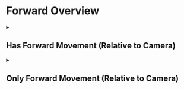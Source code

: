 # Forward Overview

<details>
<summary><h2>Has Forward Movement (Relative to Camera)</h2></summary>


<h3>🔵 Label Name:</h3>
<code>has_forward_wrt_camera</code>


<h3>📖 Definition:</h3>
Does the camera move forward (not zooming in) with respect to the initial frame?

<details>
<summary><h4> Question (Definition)</h4></summary>

- Does the camera move forward in space based on its starting position?

- Is the camera moving forward (not zooming in) with respect to itself, creating a noticeable parallax effect?

- Is the forward motion of the camera clear in this shot by comparing the start and end of the shot?

- Is the camera dollying in with respect to itself?

- Is the camera dollying forward with respect to itself?

</details>

<details>
<summary><h4> Alternative Question</h4></summary>

- Does the camera move forward (not zooming in)?

- Is the camera moving forward?

- Is there clear forward movement when comparing the start and end of the shot?

- Does the camera travel forward in space, rather than zooming in?

- Is the camera pushing forward through the space?

- Does the shot feature a clear forward motion of the camera?

- Is the camera’s movement progressing forward rather than backward?

- Is the forward motion of the camera clear in this shot?

- Does the camera travel forward in space, rather than zooming in?

- Is the camera advancing in the scene?

- Does the perspective shift forward rather than relying on zoom?

- Is the camera physically traveling forward instead of adjusting focal length?

- Is the camera advancing, creating a strong sense of depth?

</details>

<details>
<summary><h4> Prompt (Definition)</h4></summary>

- A video where the camera moves forward (not zooming in) with respect to the initial frame.

- A shot where the camera moves forward in space based on its starting position.

- A video where the camera moves forward (not zooming in) with respect to itself, creating a noticeable parallax effect.

- A scene where the forward motion of the camera is clear by comparing the start and end of the shot.

- The camera pushes in with respect to itself.

- The camera dollies forward with respect to itself.

- A video where the camera dolly moves forward with respect to itself.

</details>

<details>
<summary><h4> Alternative Prompt</h4></summary>

- A shot where the camera moves forward (not zooming in).

- A video where the camera is moving forward.

- The camera moves forward in space based on its starting position.

- The camera pushes forward through the space.

- The camera moves forward.

- Camera advances forward.

- A scene where there is clear forward movement when comparing the start and end of the shot.

- A video where the camera travels forward in space, rather than zooming in.

- A shot where the camera pushes forward through the space.

- A video where the shot features a clear forward motion of the camera.

- A scene where the camera’s movement progresses forward rather than backward.

- A video where the forward motion of the camera is clear.

- A shot where the camera travels forward in space rather than zooming in.

- A scene where the camera is advancing in the shot.

- A video where the perspective shifts forward rather than relying on zoom.

- A shot where the camera physically travels forward instead of adjusting focal length.

- A video where the camera advances, creating a strong sense of depth.

</details>

<h4>🟢 Positive:</h4>
<code>self.cam_motion.forward_cam is True</code>

<h4>🔴 Negative:</h4>
<code>self.cam_motion.forward_cam is False</code>

<details>
<summary><h4>🔴 Negative (Easy)</h4></summary>

- <b>moving_backward</b>: <code>self.cam_motion.backward_cam is True</code>

</details>

<details>
<summary><h4>🔴 Negative (Hard)</h4></summary>

- <b>zooming_in</b>: <code>self.cam_motion.zoom_in is True and self.cam_motion.forward_cam is False</code>

</details>

</details>

<details>
<summary><h2>Only Forward Movement (Relative to Camera)</h2></summary>


<h3>🔵 Label Name:</h3>
<code>only_forward_wrt_camera</code>


<h3>📖 Definition:</h3>
Does the camera move only forward (not zooming in) with respect to the initial frame?

<details>
<summary><h4> Question (Definition)</h4></summary>

- Is forward motion the only camera movement from the initial frame?

- Is there no other camera motion except forward movement relative to the initial frame?

- Does the camera move forward with respect to itself without any other movement or zooming?

- Is the camera only moving forward relative to the first frame?

- Is the camera only dollying in with respect to itself?

- Is the camera only dollying forward with respect to itself?

- Is the camera only pushing forward without zooming in relative to the first frame?

</details>

<details>
<summary><h4> Alternative Question</h4></summary>

- Is the camera only moving forward?

- Is the camera only moving forward (not zooming in) in the scene, creating a noticeable parallax effect?

- Is forward motion the only camera movement in this shot?

- Does the camera travel only forward in space, rather than zooming in?

- Is the camera exclusively moving forward relative to its initial position?

- Does the camera advance in a straight forward direction without any other motions?

- Is the only movement in this shot a forward motion?

- Is there no side, tilt, or zoom adjustments while moving forward?

- Does the camera progress ahead without any vertical or lateral changes?

- Does the tracking movement consist only of a forward push?

- Is the camera strictly advancing forward with no other motion applied?

- Does the shot feature only a single directional forward movement?

</details>

<details>
<summary><h4> Prompt (Definition)</h4></summary>

- A video where the camera moves only forward (not zooming in) with respect to the initial frame.

- A shot where the camera advances in space relative to its starting position without any additional motion.

- A video where the camera exclusively moves forward with respect to the initial frame, creating a noticeable parallax effect.

- A scene where the camera progresses forward with respect to itself without any lateral or vertical movement.

- The camera only dollying forward with respect to itself.

- The camera only pushes forward with respect to itself.

</details>

<details>
<summary><h4> Alternative Prompt</h4></summary>

- A shot where the camera moves forward with no additional movement type.

- The camera moves forward without incorporating other movement types.

- The camera dollies forward.

- The camera advances forward.

- Camera moves forward.

- A shot where the forward motion is the only movement present in the scene.

- A shot where the camera moves strictly forward without side-to-side or vertical adjustments.

- A video where the camera advances in a single direction without any motion complexity.

- A scene where the camera moves straight ahead without tilting or panning.

- A video where the camera strictly maintains forward movement with no deviation.

- A shot where the tracking movement is purely forward without other motions.

- A scene where the only motion is the camera pushing ahead in a single direction.

</details>

<h4>🟢 Positive:</h4>
<code>self.cam_motion.forward_cam is True and self.cam_motion.check_if_no_motion_cam(exclude=['forward_cam'])</code>

<h4>🔴 Negative:</h4>
<code>self.cam_motion.forward_cam is False or not self.cam_motion.check_if_no_motion_cam(exclude=['forward_cam'])</code>

<details>
<summary><h4>🔴 Negative (Easy)</h4></summary>

- <b>moving_backward</b>: <code>self.cam_motion.backward_cam is True</code>

- <b>only_moving_backward</b>: <code>self.cam_motion.backward_cam is True and self.cam_motion.check_if_no_motion_cam(exclude=['backward_cam'])</code>

</details>

<details>
<summary><h4>🔴 Negative (Hard)</h4></summary>

- <b>zooming_in</b>: <code>self.cam_motion.forward_cam is False and self.cam_motion.zoom_in is True</code>

- <b>compound_motion_with_forward</b>: <code>self.cam_motion.forward_cam is True and not self.cam_motion.check_if_no_motion_cam(exclude=['forward_cam'])</code>

</details>

</details>
